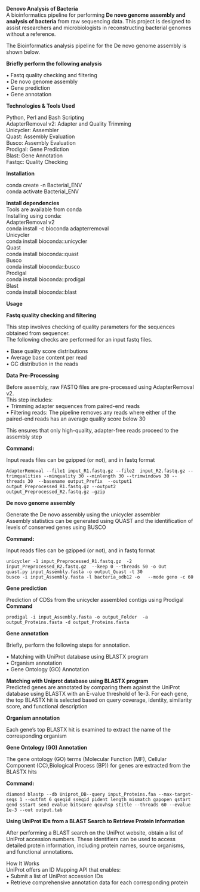 **Denovo Analysis of Bacteria**    
A bioinformatics pipeline for performing **De novo genome assembly and analysis of bacteria** from raw sequencing data. This project is designed to assist researchers and microbiologists in reconstructing bacterial genomes without a reference.  
  
The Bioinformatics analysis pipeline for the De novo genome assembly is shown below.   
  
**Briefly perform the following analysis**        
  
  •  	Fastq quality checking and filtering  
  •	  De novo genome assembly  
  •  	Gene prediction  
  •	  Gene annotation  
  
**Technologies & Tools Used**   
  
Python, Perl and Bash Scripting    
AdapterRemoval v2: Adapter and Quality Trimming   
Unicycler: Assembler    
Quast: Assembly Evaluation  
Busco: Assembly Evaluation  
Prodigal: Gene Prediction    
Blast: Gene Annotation    
Fastqc: Quality Checking   

**Installation**  

conda create -n Bacterial_ENV  
conda activate Bacterial_ENV  

**Install dependencies**   
Tools are  available from conda  
Installing using conda:  
AdapterRemoval v2  
conda install -c bioconda adapterremoval  
Unicycler  
conda install bioconda::unicycler  
Quast  
conda install bioconda::quast  
Busco  
conda install bioconda::busco  
Prodigal  
conda install bioconda::prodigal  
Blast  
conda install bioconda::blast  

**Usage**  

**Fastq quality checking and filtering** 
  
This step involves checking of quality parameters for the sequences obtained from sequencer.  
The following checks are performed for an input fastq files.
  
•	Base quality score distributions      
•	Average base content per read   
•	GC distribution in the reads  
  
**Data Pre-Processing**  
  
Before assembly, raw FASTQ files are pre-processed using AdapterRemoval v2.    
This step includes:      
•	Trimming adapter sequences from paired-end reads      
•	Filtering reads: The pipeline removes any reads where either of the paired-end reads has an average quality score below 30  
  
This ensures that only high-quality, adapter-free reads proceed to the assembly step   
  
**Command:**  
  
Input reads files can be gzipped (or not), and in fastq format  

```  
AdapterRemoval --file1 input_R1.fastq.gz --file2  input_R2.fastq.gz --trimqualities --minquality 30 --minlength 30 --trimwindows 30 --threads 30  --basename output_Prefix  --output1 output_Preprocessed_R1.fastq.gz --output2 output_Preprocessed_R2.fastq.gz –gzip
```
    
**De novo genome assembly**    
  
Generate the De novo assembly using the unicycler assembler    
Assembly statistics can be generated using QUAST and the identification of  levels of conserved genes using BUSCO   
  
**Command:**  
  
Input reads files can be gzipped (or not), and in fastq format  
```  
unicycler -1 input_Preprocessed_R1.fastq.gz  -2  input_Preprocessed_R2.fastq.gz  --keep 0 --threads 50 -o Out
quast.py input_Assembly.fasta -o output_Quast -t 30
busco -i input_Assembly.fasta -l bacteria_odb12 -o   --mode geno -c 60  
```
    
**Gene prediction**  
  
Prediction of  CDSs from the unicycler assembled contigs using Prodigal  
**Command**  
  
```  
prodigal -i input_Assembly.fasta -o output_Folder  -a output_Proteins.fasta -d output_Proteins.fasta
```    
**Gene annotation**  
  
Briefly, perform the following steps for annotation.  
  
•	Matching with UniProt database using BLASTX program  
•	Organism annotation  
•	Gene Ontology (GO) Annotation    
  
**Matching with Uniprot database using BLASTX program**  
Predicted genes are annotated by comparing them against the UniProt database using BLASTX with an E-value threshold of 1e-3. For each gene, the top BLASTX hit is selected based on query coverage, identity, similarity score, and functional description  
  
**Organism annotation**   
   
Each gene’s top BLASTX hit is examined to extract the name of the corresponding organism  

  
**Gene Ontology (GO) Annotation**  
  
The gene ontology (GO) terms (Molecular Function (MF), Cellular Component (CC),Biological Process (BP)) for genes are extracted from the BLASTX hits  
  
  
**Command:**  

```  
diamond blastp --db Uniprot_DB--query input_Proteins.faa --max-target-seqs 1 --outfmt 6 qseqid sseqid pident length mismatch gapopen qstart qend sstart send evalue bitscore qcovhsp stitle --threads 60 --evalue 1e-3 --out output.tab  
```
  
**Using UniProt IDs from a BLAST Search to Retrieve Protein Information**   

After performing a BLAST search on the UniProt website, obtain a list of UniProt accession numbers. These identifiers can be used to access detailed protein information, including protein names, source organisms, and functional annotations.  
  
How It Works  
UniProt offers an ID Mapping API that enables:  
• Submit a list of UniProt accession IDs  
• Retrieve comprehensive annotation data for each corresponding protein  
  
  

  
    
    

  



